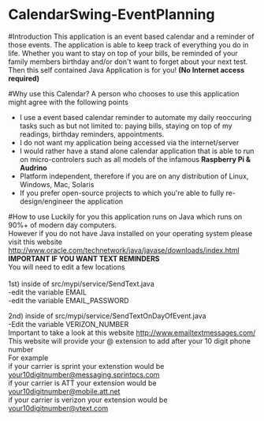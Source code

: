 # CalendarSwing-EventPlanning
#Introduction
This application is an event based calendar and a reminder of those events. The application is able to keep track of everything you do in life. Whether you want to stay on top of your bills, be reminded of your family members birthday and/or don't want to forget about your next test. Then this self contained Java Application is for you! <b>(No Internet access required)</b>

#Why use this Calendar?
A person who chooses to use this application might agree with the following points
<ul>
<li>I use a event based calendar reminder to automate my daily reoccuring tasks such as but not limited to: paying  bills, staying on top of my readings, birthday reminders, appointments.</li>
<li>I do not want my application being accessed via the internet/server</li>
<li>I would rather have a stand alone calendar application that is able to run on micro-controlers such as all models of the infamous <b>Raspberry Pi & Audrino</b></li>
<li>Platform independent, therefore if you are on any distribution of Linux, Windows, Mac, Solaris </li>
<li>If you prefer open-source projects to which you're able to fully re-design/engineer the application</li>
</ul>

#How to use
Luckily for you this application runs on Java which runs on 90%+ of modern day computers.
<br>However if you do not have Java installed on your operating system please visit this website 
http://www.oracle.com/technetwork/java/javase/downloads/index.html
<br>
<b>IMPORTANT IF YOU WANT TEXT REMINDERS</b><br>
You will need to edit a few locations
<br><br>
1st) inside of src/mypi/service/SendText.java<br>
-edit the variable EMAIL<br>
-edit the variable EMAIL_PASSWORD<br>

2nd) inside of src/mypi/service/SendTextOnDayOfEvent.java<br>
-Edit the variable VERIZON_NUMBER <br>
Important to take a look at this website http://www.emailtextmessages.com/<br>
This website will provide your @ extension to add after your 10 digit phone number<br>
For example<br>
if your carrier is sprint your extenstion would be your10digitnumber@messaging.sprintpcs.com<br>
if your carrier is ATT your extension would be your10digitnumber@mobile.att.net<br>
if your carrier is verizon your extension would be your10digitnumber@vtext.com<br>

